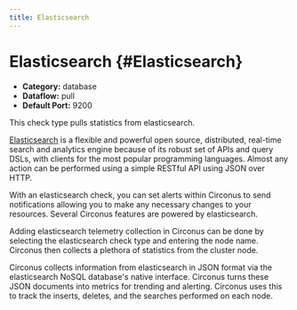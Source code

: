 ```yaml
---
title: Elasticsearch
---
```


# Elasticsearch {#Elasticsearch}

 * **Category:** database
 * **Dataflow:** pull
 * **Default Port:** 9200

This check type pulls statistics from elasticsearch.

[Elasticsearch](http://www.elasticsearch.org/) is a flexible and powerful open source, distributed, real-time search and analytics engine because of its robust set of APIs and query DSLs, with clients for the most popular programming languages. Almost any action can be performed using a simple RESTful API using JSON over HTTP.

With an elasticsearch check, you can set alerts within Circonus to send notifications allowing you to make any necessary changes to your resources. Several Circonus features are powered by elasticsearch.

Adding elasticsearch telemetry collection in Circonus can be done by selecting the elasticsearch check type and entering the node name. Circonus then collects a plethora of statistics from the cluster node.

Circonus collects information from elasticsearch in JSON format via the elasticsearch NoSQL database's native interface. Circonus turns these JSON documents into metrics for trending and alerting. Circonus uses this to track the inserts, deletes, and the searches performed on each node.
